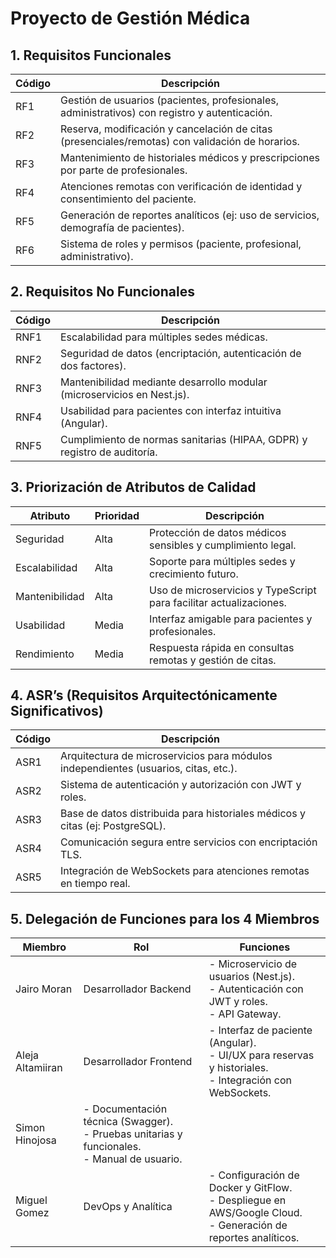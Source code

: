 # Proyecto de Gestión Médica

## 1. Requisitos Funcionales

| Código | Descripción |
|--------|-------------|
| RF1    | Gestión de usuarios (pacientes, profesionales, administrativos) con registro y autenticación. |
| RF2    | Reserva, modificación y cancelación de citas (presenciales/remotas) con validación de horarios. |
| RF3    | Mantenimiento de historiales médicos y prescripciones por parte de profesionales. |
| RF4    | Atenciones remotas con verificación de identidad y consentimiento del paciente. |
| RF5    | Generación de reportes analíticos (ej: uso de servicios, demografía de pacientes). |
| RF6    | Sistema de roles y permisos (paciente, profesional, administrativo). |

## 2. Requisitos No Funcionales

| Código | Descripción |
|--------|-------------|
| RNF1   | Escalabilidad para múltiples sedes médicas. |
| RNF2   | Seguridad de datos (encriptación, autenticación de dos factores). |
| RNF3   | Mantenibilidad mediante desarrollo modular (microservicios en Nest.js). |
| RNF4   | Usabilidad para pacientes con interfaz intuitiva (Angular). |
| RNF5   | Cumplimiento de normas sanitarias (HIPAA, GDPR) y registro de auditoría. |

## 3. Priorización de Atributos de Calidad

| Atributo       | Prioridad | Descripción |
|----------------|-----------|-------------|
| Seguridad      | Alta      | Protección de datos médicos sensibles y cumplimiento legal. |
| Escalabilidad  | Alta      | Soporte para múltiples sedes y crecimiento futuro. |
| Mantenibilidad | Alta      | Uso de microservicios y TypeScript para facilitar actualizaciones. |
| Usabilidad     | Media     | Interfaz amigable para pacientes y profesionales. |
| Rendimiento    | Media     | Respuesta rápida en consultas remotas y gestión de citas. |

## 4. ASR’s (Requisitos Arquitectónicamente Significativos)

| Código | Descripción |
|--------|-------------|
| ASR1   | Arquitectura de microservicios para módulos independientes (usuarios, citas, etc.). |
| ASR2   | Sistema de autenticación y autorización con JWT y roles. |
| ASR3   | Base de datos distribuida para historiales médicos y citas (ej: PostgreSQL). |
| ASR4   | Comunicación segura entre servicios con encriptación TLS. |
| ASR5   | Integración de WebSockets para atenciones remotas en tiempo real. |

## 5. Delegación de Funciones para los 4 Miembros

| Miembro   | Rol                   | Funciones |
|-----------|------------------------|-----------|
| Jairo Moran | Desarrollador Backend   | - Microservicio de usuarios (Nest.js).<br>- Autenticación con JWT y roles.<br>- API Gateway. |
| Aleja Altamiiran | Desarrollador Frontend  | - Interfaz de paciente (Angular).<br>- UI/UX para reservas y historiales.<br>- Integración con WebSockets. |
| Simon Hinojosa  | - Documentación técnica (Swagger).<br>- Pruebas unitarias y funcionales.<br>- Manual de usuario. |
| Miguel Gomez | DevOps y Analítica      | - Configuración de Docker y GitFlow.<br>- Despliegue en AWS/Google Cloud.<br>- Generación de reportes analíticos. |

